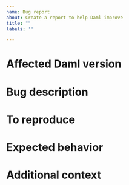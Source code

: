 ```yaml
---
name: Bug report
about: Create a report to help Daml improve
title: ""
labels: ''

---
```


<!--
I confirm that, if this is a bug that has security implications, I already contacted security@digitalasset.com and followed the [responsible disclosure policy](https://digitalasset.com/security/).

I confirm that this is not a question or a request for technical support by the community, for which the [Daml forum](https://discuss.daml.com/) is available.
-->

# Affected Daml version

<!--
Enter here the Daml version used when the bug was spotted (e.g. 1.17.0).
-->

# Bug description

<!--
Enter here a clear and concise description of what the bug is.
-->

# To reproduce

<!--
Add here the steps to reproduce the faulty behavior:
1. start such and such service '...'
2. create contract that '....'
3. exercise choice that '....'
4. see error
-->

# Expected behavior

<!--
Enter here a clear and concise description of what you expected to happen.
-->

# Additional context

<!--
Add here any other context about the problem here.
This includes but is not limited to:
- OS information
- Daml code relevant to reproduce the faulty behavior
- logs in textual format containing relevant information
- for Navigator or the documentation: screenshots
-->
